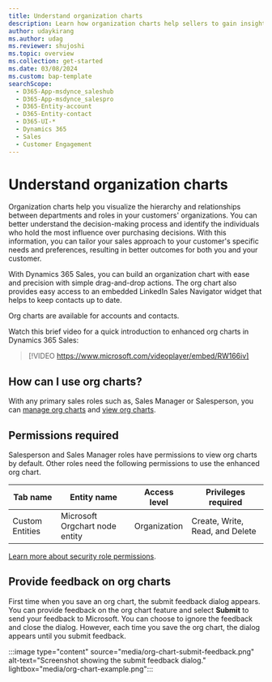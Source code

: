 ```yaml
---
title: Understand organization charts
description: Learn how organization charts help sellers to gain insights into their customers' organizational structure and identify key decision-makers.
author: udaykirang
ms.author: udag
ms.reviewer: shujoshi
ms.topic: overview
ms.collection: get-started
ms.date: 03/08/2024
ms.custom: bap-template 
searchScope: 
  - D365-App-msdynce_saleshub
  - D365-App-msdynce_salespro
  - D365-Entity-account
  - D365-Entity-contact
  - D365-UI-*
  - Dynamics 365
  - Sales
  - Customer Engagement
---
```


# Understand organization charts

Organization charts help you visualize the hierarchy and relationships between departments and roles in your customers' organizations. You can better understand the decision-making process and identify the individuals who hold the most influence over purchasing decisions. With this information, you can tailor your sales approach to your customer's specific needs and preferences, resulting in better outcomes for both you and your customer.

With Dynamics 365 Sales, you can build an organization chart with ease and precision with simple drag-and-drop actions. The org chart also provides easy access to an embedded LinkedIn Sales Navigator widget that helps to keep contacts up to date.

Org charts are available for accounts and contacts.

Watch this brief video for a quick introduction to enhanced org charts in Dynamics 365 Sales:

> [!VIDEO https://www.microsoft.com/videoplayer/embed/RW166iv]

## How can I use org charts?  

With any primary sales roles such as, Sales Manager or Salesperson, you can [manage org charts](manage-org-charts.md) and [view org charts](view-understand-org-charts.md).

## Permissions required

Salesperson and Sales Manager roles have permissions to view org charts by default. Other roles need the following permissions to use the enhanced org chart.

| Tab name | Entity name | Access level | Privileges required |
|----------|-------------|--------------|---------------------|
| Custom Entities | Microsoft Orgchart node entity | Organization | Create, Write, Read, and Delete |

[Learn more about security role permissions](/power-platform/admin/security-roles-privileges).

## Provide feedback on org charts

First time when you save an org chart, the submit feedback dialog appears. You can provide feedback on the org chart feature and select **Submit** to send your feedback to Microsoft. You can choose to ignore the feedback and close the dialog. However, each time you save the org chart, the dialog appears until you submit feedback.  

:::image type="content" source="media/org-chart-submit-feedback.png" alt-text="Screenshot showing the submit feedback dialog." lightbox="media/org-chart-example.png":::